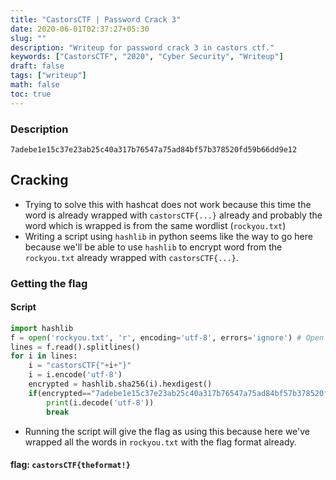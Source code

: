 ```yaml
---
title: "CastorsCTF | Password Crack 3"
date: 2020-06-01T02:37:27+05:30
slug: ""
description: "Writeup for password crack 3 in castors ctf."
keywords: ["CastorsCTF", "2020", "Cyber Security", "Writeup"]
draft: false
tags: ["writeup"]
math: false
toc: true
---
```


### Description
```
7adebe1e15c37e23ab25c40a317b76547a75ad84bf57b378520fd59b66dd9e12
```

## Cracking

- Trying to solve this with hashcat does not work because this time the word is already wrapped with `castorsCTF{...}` already and probably the word which is wrapped is from the same wordlist (`rockyou.txt`)
- Writing a script using `hashlib` in python seems like the way to go here because we'll be able to use `hashlib` to encrypt word from the `rockyou.txt` already wrapped with `castorsCTF{...}`.


### Getting the flag
#### Script

```python
import hashlib
f = open('rockyou.txt', 'r', encoding='utf-8', errors='ignore') # Open file on read mode
lines = f.read().splitlines()
for i in lines:
    i = "castorsCTF{"+i+"}"
    i = i.encode('utf-8')
    encrypted = hashlib.sha256(i).hexdigest()
    if(encrypted=="7adebe1e15c37e23ab25c40a317b76547a75ad84bf57b378520fd59b66dd9e12"):
        print(i.decode('utf-8'))
        break
```
- Running the script will give the flag as using this because here we've wrapped all the words in `rockyou.txt` with the flag format already.
#### flag: `castorsCTF{theformat!}`
